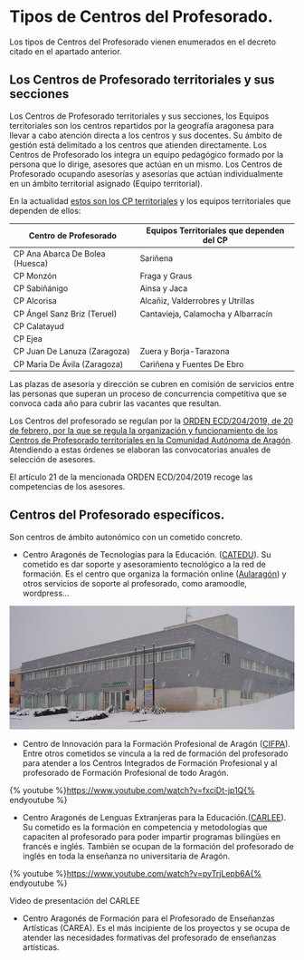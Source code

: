 # Tipos de Centros del Profesorado.

Los tipos de Centros del Profesorado vienen enumerados en el decreto citado en el apartado anterior.

## Los Centros de Profesorado territoriales y sus secciones

Los Centros de Profesorado territoriales y sus secciones, los Equipos territoriales son los centros repartidos por la geografía aragonesa para llevar a cabo atención directa a los centros y sus docentes. Su ámbito de gestión está delimitado a los centros que atienden directamente. Los Centros de Profesorado los integra un equipo pedagógico formado por la persona que lo dirige, asesores que actúan en un mismo. Los Centros de Profesorado ocupando asesorías y asesorías que actúan individualmente en un ámbito territorial asignado (Equipo territorial). 

En la actualidad [estos son los CP territoriales](https://bit.ly/2MXhon2) y los equipos territoriales que dependen de ellos:



| **Centro de Profesorado** | **Equipos Territoriales que dependen del CP** |
| --- | --- |
| CP Ana Abarca De Bolea (Huesca) | Sariñena |
| CP Monzón | Fraga y Graus |
| CP Sabiñánigo | Ainsa y Jaca |
| CP Alcorisa | Alcañiz, Valderrobres y Utrillas |
| CP Ángel Sanz Briz (Teruel) | Cantavieja, Calamocha y Albarracín |
| CP Calatayud |   |
| CP Ejea |   |
| CP Juan De Lanuza (Zaragoza) | Zuera y Borja-Tarazona |
| CP María De Ávila (Zaragoza) | Cariñena y Fuentes De Ebro|


Las plazas de asesoría y dirección se cubren en comisión de servicios entre las personas que superan un proceso de concurrencia competitiva que se convoca cada año para cubrir las vacantes que resultan. 

Los Centros del profesorado se regulan por la [ORDEN ECD/204/2019, de 20 de febrero, por la que se regula la organización y funcionamiento de los Centros de Profesorado territoriales en la Comunidad Autónoma de Aragón](https://bit.ly/2TZii4q). Atendiendo a estas órdenes se elaboran las convocatorias anuales de selección de asesores. 

El artículo 21 de la mencionada ORDEN ECD/204/2019 recoge las competencias de los asesores. 

## Centros del Profesorado específicos.

Son centros de ámbito autonómico con un cometido concreto.

* Centro Aragonés de Tecnologías para la Educación. ([CATEDU](https://www.google.com/url?q=http://web.catedu.es/webcatedu/&sa=D&ust=1513765383294000&usg=AFQjCNELOikt_I7J2j9pXzRJdEcIjVFv2w)). Su cometido es dar soporte y asesoramiento tecnológico a la red de formación. Es el centro que organiza la formación online ([Aularagón](https://moodle.catedu.es/my/)) y otros servicios de soporte al profesorado, como aramoodle, wordpress…

![](/images/image8.png)

* Centro de Innovación para la Formación Profesional de Aragón ([CIFPA](https://www.google.com/url?q=http://cifpa.aragon.es/joomla1/&sa=D&ust=1513765383295000&usg=AFQjCNGx0Ppp-AUECLtmlfmW_3V-8f69NA)). Entre otros cometidos se vincula a la red de formación del profesorado para atender a los Centros Integrados de Formación Profesional y al profesorado de Formación Profesional de todo Aragón.

{% youtube %}https://www.youtube.com/watch?v=fxciDt-jp1Q{% endyoutube %}

* Centro Aragonés de Lenguas Extranjeras para la Educación.([CARLEE](https://www.google.com/url?q=https://centrolenguasaragon.wordpress.com/&sa=D&ust=1513765383296000&usg=AFQjCNGO00qC9THaeu0OU_WIrW7McDfaWA)). Su cometido es la formación en competencia y metodologías que capaciten al profesorado para poder impartir programas bilingües en francés e inglés. También se ocupan de la formación del profesorado de inglés en toda la enseñanza no universitaria de Aragón.

{% youtube %}https://www.youtube.com/watch?v=pyTrjLepb6A{% endyoutube %}

Video de presentación del CARLEE


* Centro Aragonés de Formación para el Profesorado de Enseñanzas Artísticas (CAREA). Es el más incipiente de los proyectos y se ocupa de atender las necesidades formativas del profesorado de enseñanzas artísticas.
